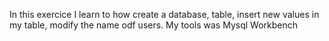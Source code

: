 In this exercice I learn to how create a database, table, insert new values in my table, modify the name odf users. 
My tools was Mysql Workbench
  

